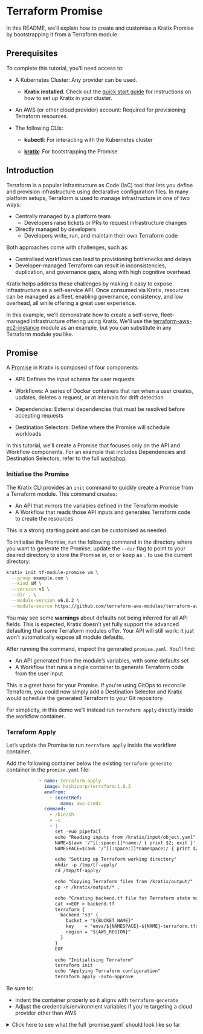 # Terraform Promise

In this README, we’ll explain how to create and customise a Kratix Promise by
bootstrapping it from a Terraform module.

## Prerequisites

To complete this tutorial, you’ll need access to:

- A Kubernetes Cluster: Any provider can be used.
  - **Kratix installed**. Check out the [quick start
  guide](https://docs.kratix.io/main/quick-start) for instructions on how to set
  up Kratix in your cluster.

- An AWS (or other cloud provider) account: Required for provisioning Terraform
resources.

- The following CLIs:

  - **kubectl**: For interacting with the Kubernetes cluster
  
  - [**kratix**](https://github.com/syntasso/kratix-cli/releases): For
  bootstrapping the Promise

## Introduction

Terraform is a popular Infrastructure as Code (IaC) tool that lets you define
and provision infrastructure using declarative configuration files. In many
platform setups, Terraform is used to manage infrastructure in one of two ways:

- Centrally managed by a platform team
  - Developers raise tickets or PRs to request infrastructure changes
- Directly managed by developers
  - Developers write, run, and maintain their own Terraform code

Both approaches come with challenges, such as:

- Centralised workflows can lead to provisioning bottlenecks and delays
- Developer-managed Terraform can result in inconsistencies, duplication, and
  governance gaps, along with high cognitive overhead

Kratix helps address these challenges by making it easy to expose infrastructure
as a self-service API. Once consumed via Kratix, resources can be managed as a
fleet, enabling governance, consistency, and low overhead, all while offering a
great user experience.

In this example, we’ll demonstrate how to create a self-serve, fleet-managed
infrastructure offering using Kratix. We'll use the
[terraform-aws-ec2-instance](https://github.com/terraform-aws-modules/terraform-aws-ec2-instance)
module as an example, but you can substitute in any Terraform module you like.

## Promise

A [Promise](https://docs.kratix.io/main/reference/promises/intro) in Kratix is composed of four components:

- API: Defines the input schema for user requests

- Workflows: A series of Docker containers that run when a user creates, updates,
  deletes a request, or at intervals for drift detection

- Dependencies: External dependencies that must be resolved before accepting requests

- Destination Selectors: Define where the Promise will schedule workloads

In this tutorial, we’ll create a Promise that focuses only on the API and Workflow components.
For an example that includes Dependencies and Destination Selectors, refer to the full
[workshop](https://docs.kratix.io/workshop/intro).

### Initialise the Promise

The Kratix CLI provides an `init` command to quickly create a Promise from a
Terraform module. This command creates:

- An API that mirrors the variables defined in the Terraform module
- A Workflow that reads those API inputs and generates Terraform code to create
  the resources

This is a strong starting point and can be customised as needed.

To initialise the Promise, run the following command in the directory where you
want to generate the Promise, update the `--dir` flag to point to your desired
directory to store the Promise in, or or keep as `.` to use the current directory:

```bash
kratix init tf-module-promise vm \
  --group example.com \
  --kind VM \
  --version v1 \
  --dir . \
  --module-version v6.0.2 \
  --module-source https://github.com/terraform-aws-modules/terraform-aws-ec2-instance
```

You may see some **warnings** about defaults not being inferred for all API
fields. This is expected, Kratix doesn’t yet fully support the advanced
defaulting that some Terraform modules offer. Your API will still work; it just
won’t automatically expose all module defaults.

After running the command, inspect the generated `promise.yaml`. You’ll find:

- An API generated from the module’s variables, with some defaults set
- A Workflow that runs a single container to generate Terraform code from the user input

This is a great base for your Promise. If you're using GitOps to reconcile
Terraform, you could now simply add a Destination Selector and Kratix would
schedule the generated Terraform to your Git repository.

For simplicity, in this demo we’ll instead run `terraform apply` directly inside
the workflow container.

### Terraform Apply

Let’s update the Promise to run `terraform apply` inside the workflow container.

Add the following container below the existing `terraform-generate` container in
the `promise.yaml` file:

```yaml
            - name: terraform-apply
              image: hashicorp/terraform:1.8.3
              envFrom:
                - secretRef:
                    name: aws-creds
              command:
                - /bin/sh
                - -c
                - |
                  set -euo pipefail
                  echo "Reading inputs from /kratix/input/object.yaml"
                  NAME=$(awk '/^[[:space:]]*name:/ { print $2; exit }' /kratix/input/object.yaml | tr -d '"')
                  NAMESPACE=$(awk '/^[[:space:]]*namespace:/ { print $2; exit }' /kratix/input/object.yaml | tr -d '"')

                  echo "Setting up Terraform working directory"
                  mkdir -p /tmp/tf-apply/
                  cd /tmp/tf-apply/

                  echo "Copying Terraform files from /kratix/output/"
                  cp -r /kratix/output/* .

                  echo "Creating backend.tf file for Terraform state management"
                  cat <<EOF > backend.tf
                  terraform {
                    backend "s3" {
                      bucket = "${BUCKET_NAME}"
                      key    = "envs/${NAMESPACE}-${NAME}-terraform.tfstate"
                      region = "${AWS_REGION}"
                    }
                  }
                  EOF

                  echo "Initialising Terraform"
                  terraform init
                  echo "Applying Terraform configuration"
                  terraform apply -auto-approve
```

Be sure to:

- Indent the container properly so it aligns with `terraform-generate`
- Adjust the credentials/environment variables if you're targeting a cloud
  provider other than AWS

<details>
  <summary>Click here to see what the full `promise.yaml` should look like so far</summary>
  ```
  apiVersion: platform.kratix.io/v1alpha1
  kind: Promise
  metadata:
    name: vm
    labels:
      kratix.io/promise-version: v0.0.1
  spec:
    api:
      apiVersion: apiextensions.k8s.io/v1
      kind: CustomResourceDefinition
      metadata:
        name: vms.example.com
      spec:
        group: example.com
        names:
          kind: VM
          plural: vms
          singular: vm
        scope: Namespaced
        versions:
          - name: v1
            schema:
              openAPIV3Schema:
                type: object
                properties:
                  spec:
                    properties:
                      ami:
                        description: ID of AMI to use for the instance
                        type: string
                      ami_ssm_parameter:
                        default: /aws/service/ami-amazon-linux-latest/al2023-ami-kernel-default-x86_64
                        description: SSM parameter name for the AMI ID. For Amazon Linux AMI SSM parameters
                          see [reference](https://docs.aws.amazon.com/systems-manager/latest/userguide/parameter-store-public-parameters-ami.html)
                        type: string
                      associate_public_ip_address:
                        description: Whether to associate a public IP address with an instance in a VPC
                        type: boolean
                      availability_zone:
                        description: AZ to start the instance in
                        type: string
                      capacity_reservation_specification:
                        description: Describes an instance's Capacity Reservation targeting option
                        type: object
                        x-kubernetes-preserve-unknown-fields: true
                      cpu_credits:
                        description: The credit option for CPU usage (unlimited or standard)
                        type: string
                      cpu_options:
                        description: Defines CPU options to apply to the instance at launch time.
                        type: object
                        x-kubernetes-preserve-unknown-fields: true
                      create:
                        default: true
                        description: Whether to create an instance
                        type: boolean
                      create_eip:
                        default: false
                        description: Determines whether a public EIP will be created and associated with
                          the instance.
                        type: boolean
                      create_iam_instance_profile:
                        default: false
                        description: Determines whether an IAM instance profile is created or to use an
                          existing IAM instance profile
                        type: boolean
                      create_security_group:
                        default: true
                        description: Determines whether a security group will be created
                        type: boolean
                      create_spot_instance:
                        default: false
                        description: Depicts if the instance is a spot instance
                        type: boolean
                      disable_api_stop:
                        description: If true, enables EC2 Instance Stop Protection
                        type: boolean
                      disable_api_termination:
                        description: If true, enables EC2 Instance Termination Protection
                        type: boolean
                      ebs_optimized:
                        description: If true, the launched EC2 instance will be EBS-optimized
                        type: boolean
                      ebs_volumes:
                        additionalProperties:
                          type: object
                          x-kubernetes-preserve-unknown-fields: true
                        description: Additional EBS volumes to attach to the instance
                        type: object
                      eip_domain:
                        default: vpc
                        description: Indicates if this EIP is for use in VPC
                        type: string
                      eip_tags:
                        additionalProperties:
                          type: string
                        default: {}
                        description: A map of additional tags to add to the eip
                        type: object
                      enable_primary_ipv6:
                        description: Whether to assign a primary IPv6 Global Unicast Address (GUA) to
                          the instance when launched in a dual-stack or IPv6-only subnet
                        type: boolean
                      enable_volume_tags:
                        default: true
                        description: Whether to enable volume tags (if enabled it conflicts with root_block_device
                          tags)
                        type: boolean
                      enclave_options_enabled:
                        description: Whether Nitro Enclaves will be enabled on the instance. Defaults
                          to `false`
                        type: boolean
                      ephemeral_block_device:
                        additionalProperties:
                          type: object
                          x-kubernetes-preserve-unknown-fields: true
                        description: Customize Ephemeral (also known as Instance Store) volumes on the
                          instance
                        type: object
                      get_password_data:
                        description: If true, wait for password data to become available and retrieve
                          it
                        type: boolean
                      hibernation:
                        description: If true, the launched EC2 instance will support hibernation
                        type: boolean
                      host_id:
                        description: ID of a dedicated host that the instance will be assigned to. Use
                          when an instance is to be launched on a specific dedicated host
                        type: string
                      host_resource_group_arn:
                        description: ARN of the host resource group in which to launch the instances.
                          If you specify an ARN, omit the `tenancy` parameter or set it to `host`
                        type: string
                      iam_instance_profile:
                        description: IAM Instance Profile to launch the instance with. Specified as the
                          name of the Instance Profile
                        type: string
                      iam_role_description:
                        description: Description of the role
                        type: string
                      iam_role_name:
                        description: Name to use on IAM role created
                        type: string
                      iam_role_path:
                        description: IAM role path
                        type: string
                      iam_role_permissions_boundary:
                        description: ARN of the policy that is used to set the permissions boundary for
                          the IAM role
                        type: string
                      iam_role_policies:
                        additionalProperties:
                          type: string
                        default: {}
                        description: Policies attached to the IAM role
                        type: object
                      iam_role_tags:
                        additionalProperties:
                          type: string
                        default: {}
                        description: A map of additional tags to add to the IAM role/profile created
                        type: object
                      iam_role_use_name_prefix:
                        default: true
                        description: Determines whether the IAM role name (`iam_role_name` or `name`)
                          is used as a prefix
                        type: boolean
                      ignore_ami_changes:
                        default: false
                        description: Whether changes to the AMI ID changes should be ignored by Terraform.
                          Note - changing this value will result in the replacement of the instance
                        type: boolean
                      instance_initiated_shutdown_behavior:
                        description: Shutdown behavior for the instance. Amazon defaults this to stop
                          for EBS-backed instances and terminate for instance-store instances. Cannot
                          be set on instance-store instance
                        type: string
                      instance_market_options:
                        description: The market (purchasing) option for the instance. If set, overrides
                          the `create_spot_instance` variable
                        type: object
                        x-kubernetes-preserve-unknown-fields: true
                      instance_tags:
                        additionalProperties:
                          type: string
                        default: {}
                        description: Additional tags for the instance
                        type: object
                      instance_type:
                        default: t3.micro
                        description: The type of instance to start
                        type: string
                      ipv6_address_count:
                        description: A number of IPv6 addresses to associate with the primary network
                          interface. Amazon EC2 chooses the IPv6 addresses from the range of your subnet
                        type: number
                      ipv6_addresses:
                        description: Specify one or more IPv6 addresses from the range of the subnet to
                          associate with the primary network interface
                        items:
                          type: string
                        type: array
                      key_name:
                        description: Key name of the Key Pair to use for the instance; which can be managed
                          using the `aws_key_pair` resource
                        type: string
                      launch_template:
                        description: Specifies a Launch Template to configure the instance. Parameters
                          configured on this resource will override the corresponding parameters in the
                          Launch Template
                        type: object
                        x-kubernetes-preserve-unknown-fields: true
                      maintenance_options:
                        description: The maintenance options for the instance
                        type: object
                        x-kubernetes-preserve-unknown-fields: true
                      metadata_options:
                        description: Customize the metadata options of the instance
                        type: object
                        x-kubernetes-preserve-unknown-fields: true
                      monitoring:
                        description: If true, the launched EC2 instance will have detailed monitoring
                          enabled
                        type: boolean
                      name:
                        default: ""
                        description: Name to be used on EC2 instance created
                        type: string
                      network_interface:
                        additionalProperties:
                          type: object
                          x-kubernetes-preserve-unknown-fields: true
                        description: Customize network interfaces to be attached at instance boot time
                        type: object
                      placement_group:
                        description: The Placement Group to start the instance in
                        type: string
                      placement_partition_number:
                        description: Number of the partition the instance is in. Valid only if the `aws_placement_group`
                          resource's `strategy` argument is set to `partition`
                        type: number
                      private_dns_name_options:
                        description: Customize the private DNS name options of the instance
                        type: object
                        x-kubernetes-preserve-unknown-fields: true
                      private_ip:
                        description: Private IP address to associate with the instance in a VPC
                        type: string
                      putin_khuylo:
                        default: true
                        description: 'Do you agree that Putin doesn''t respect Ukrainian sovereignty and
                          territorial integrity? More info: https://en.wikipedia.org/wiki/Putin_khuylo!'
                        type: boolean
                      region:
                        description: Region where the resource(s) will be managed. Defaults to the Region
                          set in the provider configuration
                        type: string
                      root_block_device:
                        description: Customize details about the root block device of the instance. See
                          Block Devices below for details
                        type: object
                        x-kubernetes-preserve-unknown-fields: true
                      secondary_private_ips:
                        description: A list of secondary private IPv4 addresses to assign to the instance's
                          primary network interface (eth0) in a VPC. Can only be assigned to the primary
                          network interface (eth0) attached at instance creation, not a pre-existing network
                          interface i.e. referenced in a `network_interface block`
                        items:
                          type: string
                        type: array
                      security_group_description:
                        description: Description of the security group
                        type: string
                      security_group_egress_rules:
                        additionalProperties:
                          type: object
                          x-kubernetes-preserve-unknown-fields: true
                        description: Egress rules to add to the security group
                        type: object
                      security_group_ingress_rules:
                        additionalProperties:
                          type: object
                          x-kubernetes-preserve-unknown-fields: true
                        description: Egress rules to add to the security group
                        type: object
                      security_group_name:
                        description: Name to use on security group created
                        type: string
                      security_group_tags:
                        additionalProperties:
                          type: string
                        default: {}
                        description: A map of additional tags to add to the security group created
                        type: object
                      security_group_use_name_prefix:
                        default: true
                        description: Determines whether the security group name (`security_group_name`
                          or `name`) is used as a prefix
                        type: boolean
                      security_group_vpc_id:
                        description: VPC ID to create the security group in. If not set, the security
                          group will be created in the default VPC
                        type: string
                      source_dest_check:
                        description: Controls if traffic is routed to the instance when the destination
                          address does not match the instance. Used for NAT or VPNs
                        type: boolean
                      spot_instance_interruption_behavior:
                        description: Indicates Spot instance behavior when it is interrupted. Valid values
                          are `terminate`, `stop`, or `hibernate`
                        type: string
                      spot_launch_group:
                        description: A launch group is a group of spot instances that launch together
                          and terminate together. If left empty instances are launched and terminated
                          individually
                        type: string
                      spot_price:
                        description: The maximum price to request on the spot market. Defaults to on-demand
                          price
                        type: string
                      spot_type:
                        description: If set to one-time, after the instance is terminated, the spot request
                          will be closed. Default `persistent`
                        type: string
                      spot_valid_from:
                        description: The start date and time of the request, in UTC RFC3339 format(for
                          example, YYYY-MM-DDTHH:MM:SSZ)
                        type: string
                      spot_valid_until:
                        description: The end date and time of the request, in UTC RFC3339 format(for example,
                          YYYY-MM-DDTHH:MM:SSZ)
                        type: string
                      spot_wait_for_fulfillment:
                        description: If set, Terraform will wait for the Spot Request to be fulfilled,
                          and will throw an error if the timeout of 10m is reached
                        type: boolean
                      subnet_id:
                        description: The VPC Subnet ID to launch in
                        type: string
                      tags:
                        additionalProperties:
                          type: string
                        default: {}
                        description: A mapping of tags to assign to the resource
                        type: object
                      tenancy:
                        description: 'The tenancy of the instance (if the instance is running in a VPC).
                          Available values: default, dedicated, host'
                        type: string
                      timeouts:
                        additionalProperties:
                          type: string
                        default: {}
                        description: Define maximum timeout for creating, updating, and deleting EC2 instance
                          resources
                        type: object
                      user_data:
                        description: The user data to provide when launching the instance. Do not pass
                          gzip-compressed data via this argument; see user_data_base64 instead
                        type: string
                      user_data_base64:
                        description: Can be used instead of user_data to pass base64-encoded binary data
                          directly. Use this instead of user_data whenever the value is not a valid UTF-8
                          string. For example, gzip-encoded user data must be base64-encoded and passed
                          via this argument to avoid corruption
                        type: string
                      user_data_replace_on_change:
                        description: When used in combination with user_data or user_data_base64 will
                          trigger a destroy and recreate when set to true. Defaults to false if not set
                        type: boolean
                      volume_tags:
                        additionalProperties:
                          type: string
                        default: {}
                        description: A mapping of tags to assign to the devices created by the instance
                          at launch time
                        type: object
                      vpc_security_group_ids:
                        default: null
                        description: A list of security group IDs to associate with
                        items:
                          type: string
                        type: array
                    type: object
            served: true
            storage: true
    destinationSelectors:
      - matchLabels:
          environment: terraform
    workflows:
      promise:
        configure:
          []
      resource:
        configure:
          - apiVersion: platform.kratix.io/v1alpha1
            kind: Pipeline
            metadata:
              name: instance-configure
            spec:
              containers:
              - env:
                - name: MODULE_SOURCE
                  value: https://github.com/terraform-aws-modules/terraform-aws-ec2-instance
                - name: MODULE_VERSION
                  value: v6.0.2
                image: ghcr.io/syntasso/kratix-cli/terraform-generate:v0.1.0
                name: terraform-generate
              - name: terraform-apply
                image: hashicorp/terraform:1.8.3
                envFrom:
                  - secretRef:
                      name: aws-creds
                command:
                  - /bin/sh
                  - -c
                  - |
                    set -euo pipefail
                    echo "Reading inputs from /kratix/input/object.yaml"
                    NAME=$(awk '/^[[:space:]]*name:/ { print $2; exit }' /kratix/input/object.yaml | tr -d '"')
                    NAMESPACE=$(awk '/^[[:space:]]*namespace:/ { print $2; exit }' /kratix/input/object.yaml | tr -d '"')

                    echo "Setting up Terraform working directory"
                    mkdir -p /tmp/tf-apply/
                    cd /tmp/tf-apply/

                    echo "Copying Terraform files from /kratix/output/"
                    cp -r /kratix/output/* .

                    echo "Creating backend.tf file for Terraform state management"
                    cat <<EOF > backend.tf
                    terraform {
                      backend "s3" {
                        bucket = "${BUCKET_NAME}"
                        key    = "envs/${NAMESPACE}-${NAME}-terraform.tfstate"
                        region = "${AWS_REGION}"
                      }
                    }
                    EOF

                    echo "Initialising Terraform"
                    terraform init
                    echo "Applying Terraform configuration"
                    terraform apply -auto-approve

  ```
</details>

Then apply your updated Promise:

```bash
kubectl apply -f promise.yaml
```

Lastly, make sure the `aws-creds` secret exists, include within it the
`BUCKET_NAME` you want to use for storing the Terraform state:

```bash
kubectl create secret generic aws-creds \
  --from-literal=AWS_ACCESS_KEY_ID=$AWS_ACCESS_KEY_ID \
  --from-literal=AWS_SECRET_ACCESS_KEY=$AWS_SECRET_ACCESS_KEY \
  --from-literal=AWS_REGION=$AWS_REGION \
  --from-literal=BUCKET_NAME=<YOUR_S3_BUCKET_NAME_FOR_STORING_TF_STATE>
```

### Testing the Promise

With the Promise created and the secret in place, you can test it by submitting
a request. The `kratix init` command will have created a sample
`example-request.yaml`. Edit it to include a valid `subnet_id`, such as:

```yaml
apiVersion: example.com/v1
kind: VM
metadata:
  name: example-vm
spec:
  subnet_id: subnet-123456789abcdefghi
```

Then apply it:

```bash
kubectl apply -f example-request.yaml
```

This will trigger a workload Pod that runs both the `terraform-generate` and
`terraform-apply` containers. Monitor it with:

```bash
kubectl get pods -l kratix.io/promise-name=vm -w
```

Once the `terraform-generate` container finishes, you can watch the logs for
`terraform-apply`:

```bash
kubectl logs -l kratix.io/promise-name=vm -c terraform-apply -f
```

Once complete, the EC2 instance should be visible in your AWS account.

You’ve now successfully:

- ✅ Created a Promise from a Terraform module
- ✅ Customised it to run `terraform apply` as part of the Workflow
- ✅ Tested it by creating an EC2 instance via a self-serve Kratix API

This provides a solid foundation for building a self-service platform API for
infrastructure. You can now iterate: enhance the API, add policies or
approvals, and more. Let's now add deletion support.

### Enhancing for Deletion

To enable support for deletion, you need to define a `delete` Workflow that runs
when a user deletes their request. This Workflow will run `terraform destroy`.

Add the following block next to the existing `.spec.workflows.resource.configure`
workflow in `promise.yaml`:

```yaml
      delete:
        - apiVersion: platform.kratix.io/v1alpha1
          kind: Pipeline
          metadata:
            name: instance-delete
          spec:
            containers:
            - name: terraform-destroy
              image: hashicorp/terraform:1.8.3
              envFrom:
                - secretRef:
                    name: aws-creds
              command:
                - /bin/sh
                - -c
                - |
                  set -euo pipefail
                  mkdir /tmp/tf-delete/
                  cd /tmp/tf-delete/

                  NAME=$(awk '/^[[:space:]]*name:/ { print $2; exit }' /kratix/input/object.yaml | tr -d '"')
                  NAMESPACE=$(awk '/^[[:space:]]*namespace:/ { print $2; exit }' /kratix/input/object.yaml | tr -d '"')

                  cat <<EOF > backend.tf
                  terraform {
                    backend "s3" {
                      bucket = "${BUCKET_NAME}"
                      key    = "envs/${NAMESPACE}-${NAME}-terraform.tfstate"
                      region = "${AWS_REGION}"
                    }
                  }
                  EOF

                  terraform init
                  terraform destroy -auto-approve
```


<details>
  <summary>Click here to see what the full `promise.yaml` should look like so far</summary>
  TODO
</details>

Apply your updated Promise:

```bash
kubectl apply -f promise.yaml
```

Then test deletion by removing your request:

```bash
kubectl delete -f example-request.yaml
```

This triggers the `instance-delete` workflow and runs the `terraform-destroy`
container to tear down the provisioned infrastructure.

The delete pod runs, and if successfull the resource is deleted from Kratix,
removing all associated Kratix resources (including the delete workflow pod
itself!). If your quick you may see the delete pod in the list of pods while its
deleting the resource:

```bash
kubectl get pods -l kratix.io/promise-name=vm -w
```

You should see the EC2 instance has been destroyed from your AWS account.

### Conclusion
You’ve now created a fully functional Kratix Promise that allows users to:
- ✅ Create an EC2 instance via a self-service API
- ✅ Delete it using the same API

This example demonstrates how Kratix can simplify infrastructure management by
exposing Terraform modules as self-service APIs. You can extend this further by
adding more features, such as:
- Additional API fields for more or less configuration options
- Policies for governance and compliance
- Approvals for sensitive operations
- Integration with other systems for notifications or logging

In the next section, we will show how you can use a Promise to manage its
requests as a fleet, allowing you to apply policies and manage resources at
scale.

Next ⏭️ [02-fleet-management.md](./02-fleet-management.md)
